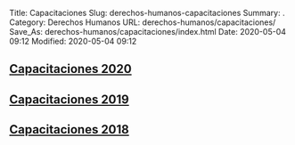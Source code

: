 Title: Capacitaciones
Slug: derechos-humanos-capacitaciones
Summary: .
Category: Derechos Humanos
URL: derechos-humanos/capacitaciones/
Save_As: derechos-humanos/capacitaciones/index.html
Date: 2020-05-04 09:12
Modified: 2020-05-04 09:12



## [Capacitaciones 2020](2020/)

## [Capacitaciones 2019](2019/)

## [Capacitaciones 2018](2018/)




